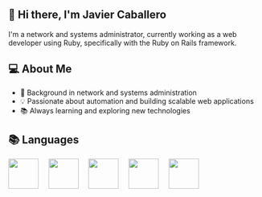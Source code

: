 ## 👋 Hi there, I'm Javier Caballero 

I'm a network and systems administrator, currently working as a web developer using Ruby, specifically with the Ruby on Rails framework.


## 💻 About Me

- 🔧 Background in network and systems administration
- 💡 Passionate about automation and building scalable web applications
- 📚 Always learning and exploring new technologies


## 📚 Languages
<img src="https://cdn.jsdelivr.net/gh/devicons/devicon@latest/icons/ruby/ruby-original.svg" style="width: 60px;" />&nbsp;&nbsp;&nbsp;&nbsp;&nbsp;<img src="https://cdn.jsdelivr.net/gh/devicons/devicon@latest/icons/html5/html5-original.svg" style="width: 60px;" />&nbsp;&nbsp;&nbsp;&nbsp;&nbsp;<img src="https://cdn.jsdelivr.net/gh/devicons/devicon@latest/icons/css3/css3-original.svg" style="width: 60px;" />&nbsp;&nbsp;&nbsp;&nbsp;&nbsp;<img src="https://cdn.jsdelivr.net/gh/devicons/devicon@latest/icons/javascript/javascript-original.svg" style="width: 60px;" />&nbsp;&nbsp;&nbsp;&nbsp;&nbsp;<img src="https://cdn.jsdelivr.net/gh/devicons/devicon@latest/icons/php/php-original.svg" style="width: 60px;" />





<!--
**JavierCaballeroL/JavierCaballeroL** is a ✨ _special_ ✨ repository because its `README.md` (this file) appears on your GitHub profile.

Here are some ideas to get you started:

- 🔭 I’m currently working on ...
- 🌱 I’m currently learning ...
- 👯 I’m looking to collaborate on ...
- 🤔 I’m looking for help with ...
- 💬 Ask me about ...
- 📫 How to reach me: ...
- 😄 Pronouns: ...
- ⚡ Fun fact: ...
-->
